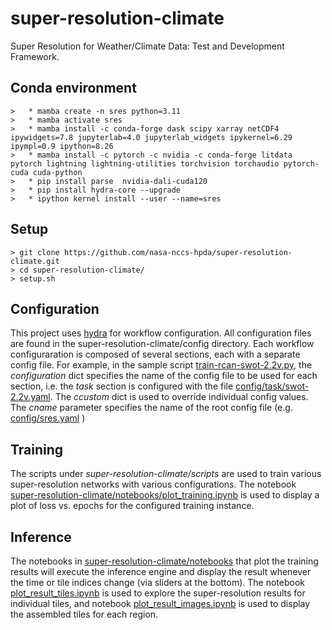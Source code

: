 
# super-resolution-climate

Super Resolution for Weather/Climate Data: Test and Development Framework.

## Conda environment

    >   * mamba create -n sres python=3.11
    >   * mamba activate sres
    >   * mamba install -c conda-forge dask scipy xarray netCDF4 ipywidgets=7.8 jupyterlab=4.0 jupyterlab_widgets ipykernel=6.29 ipympl=0.9 ipython=8.26
    >   * mamba install -c pytorch -c nvidia -c conda-forge litdata pytorch lightning lightning-utilities torchvision torchaudio pytorch-cuda cuda-python
    >   * pip install parse  nvidia-dali-cuda120
    >   * pip install hydra-core --upgrade
    >   * ipython kernel install --user --name=sres

## Setup

    > git clone https://github.com/nasa-nccs-hpda/super-resolution-climate.git
    > cd super-resolution-climate/
    > setup.sh

## Configuration

This project uses [hydra](https://hydra.cc) for workflow configuration.  All configuration files are found in the super-resolution-climate/config directory.
Each workflow configuraration is composed of several sections, each with a separate config file. For example, in the sample script [train-rcan-swot-2.2v.py](./scripts/train-rcan-swot-2.2v.py), 
the *configuration* dict specifies the name of the config file to be used for each section, i.e. the *task* section is configured with the file [config/task/swot-2.2v.yaml](./config/task/swot-2.2v.yaml). 
The *ccustom* dict is used to override individual config values.  The *cname* parameter specifies the name of the root config file (e.g. [config/sres.yaml](./config/sres.yaml) )

## Training

The scripts under *super-resolution-climate/scripts* are used to train various super-resolution networks with various configurations. The notebook 
[super-resolution-climate/notebooks/plot_training.ipynb](./notebooks/plot_training.ipynb) is used to display a plot of 
loss vs. epochs for the configured training instance.

## Inference

The notebooks in [super-resolution-climate/notebooks](./super-resolution-climate/notebooks) that plot the training results 
will execute the inference engine and display the result whenever the time or tile 
indices change (via sliders at the bottom).  The notebook [plot_result_tiles.ipynb](./notebooks/plot_result_tiles.ipynb) is 
used to explore the super-resolution results for individual tiles, and notebook [plot_result_images.ipynb](./notebooks/plot_result_images.ipynb) is 
used to display the assembled tiles for each region.











